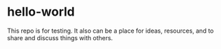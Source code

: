 # hello-world
This repo is for testing. It also can be a place for ideas, resources, and to share and discuss things with others.
